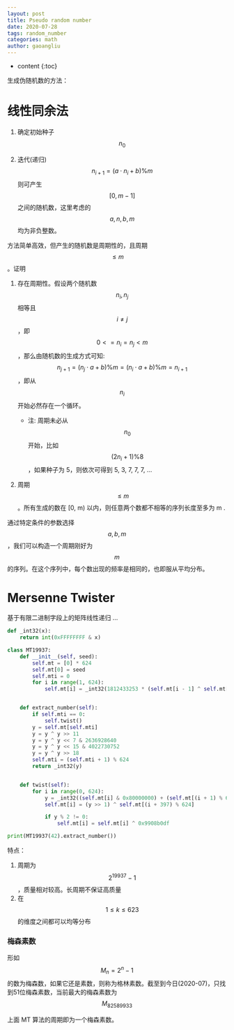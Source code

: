 ```yaml
---
layout: post
title: Pseudo random number
date: 2020-07-28
tags: random_number
categories: math
author: gaoangliu
---
```

* content
{:toc}


生成伪随机数的方法：



# 线性同余法
1. 确定初始种子 $$n_0$$



2. 迭代(递归) $$n_{i+1} = (a \cdot n_i + b) \% m$$
则可产生 $$[0, m-1]$$ 之间的随机数，这里考虑的 $$a, n, b, m$$ 均为非负整数。

方法简单高效，但产生的随机数是周期性的，且周期 $$\leq m$$。证明
1. 存在周期性。假设两个随机数 $$n_i, n_j$$ 相等且 $$i \neq j$$，即 $$0 <= n_i = n_j < m$$，那么由随机数的生成方式可知: $$n_{j+1} = (n_j \cdot a + b) \% m = (n_i \cdot a + b) \% m = n_{i+1} $$，即从 $$n_i$$ 开始必然存在一个循环。 
    * 注: 周期未必从 $$n_0$$ 开始，比如 $$ (2 n_i + 1) \% 8 $$，如果种子为 5，则依次可得到 5, 3, 7, 7, 7, ...

2. 周期 $$ \leq m $$。所有生成的数在 [0, m) 以内，则任意两个数都不相等的序列长度至多为 m .
    
通过特定条件的参数选择 $$a, b, m$$，我们可以构造一个周期刚好为$$m$$的序列。在这个序列中，每个数出现的频率是相同的，也即服从平均分布。

# Mersenne Twister 
基于有限二进制字段上的矩阵线性递归 ... 

```python
def _int32(x):
    return int(0xFFFFFFFF & x)

class MT19937:
    def __init__(self, seed):
        self.mt = [0] * 624
        self.mt[0] = seed
        self.mti = 0
        for i in range(1, 624):
            self.mt[i] = _int32(1812433253 * (self.mt[i - 1] ^ self.mt[i - 1] >> 30) + i)


    def extract_number(self):
        if self.mti == 0:
            self.twist()
        y = self.mt[self.mti]
        y = y ^ y >> 11
        y = y ^ y << 7 & 2636928640
        y = y ^ y << 15 & 4022730752
        y = y ^ y >> 18
        self.mti = (self.mti + 1) % 624
        return _int32(y)


    def twist(self):
        for i in range(0, 624):
            y = _int32((self.mt[i] & 0x80000000) + (self.mt[(i + 1) % 624] & 0x7fffffff))
            self.mt[i] = (y >> 1) ^ self.mt[(i + 397) % 624]

            if y % 2 != 0:
                self.mt[i] = self.mt[i] ^ 0x9908b0df

print(MT19937(42).extract_number())
```

特点：
1. 周期为 $$2^{19937}-1$$，质量相对较高。长周期不保证高质量
2. 在 $$1 \leq k \leq 623$$的维度之间都可以均等分布

### 梅森素数
形如 $$M_n = 2^n - 1$$ 的数为梅森数，如果它还是素数，则称为格林素数。截至到今日(2020-07)，只找到51位梅森素数，当前最大的梅森素数为 $$M_{82589933}$$

上面 MT 算法的周期即为一个梅森素数。